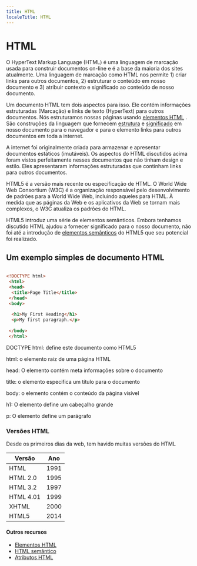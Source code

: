 ```yaml
---
title: HTML
localeTitle: HTML
---
```

# HTML

O HyperText Markup Language (HTML) é uma linguagem de marcação usada para construir documentos on-line e é a base da maioria dos sites atualmente. Uma linguagem de marcação como HTML nos permite 1) criar links para outros documentos, 2) estruturar o conteúdo em nosso documento e 3) atribuir contexto e significado ao conteúdo de nosso documento.

Um documento HTML tem dois aspectos para isso. Ele contém informações estruturadas (Marcação) e links de texto (HyperText) para outros documentos. Nós estruturamos nossas páginas usando [elementos HTML](#) . São construções da linguagem que fornecem [estrutura](#) e [significado](#) em nosso documento para o navegador e para o elemento links para outros documentos em toda a internet.

A internet foi originalmente criada para armazenar e apresentar documentos estáticos (imutáveis). Os aspectos do HTML discutidos acima foram vistos perfeitamente nesses documentos que não tinham design e estilo. Eles apresentaram informações estruturadas que continham links para outros documentos.

HTML5 é a versão mais recente ou especificação de HTML. O World Wide Web Consortium (W3C) é a organização responsável pelo desenvolvimento de padrões para a World Wide Web, incluindo aqueles para HTML. À medida que as páginas da Web e os aplicativos da Web se tornam mais complexos, o W3C atualiza os padrões do HTML.

HTML5 introduz uma série de elementos semânticos. Embora tenhamos discutido HTML ajudou a fornecer significado para o nosso documento, não foi até a introdução de [elementos semânticos](#) do HTML5 que seu potencial foi realizado.

## Um exemplo simples de documento HTML

```html

<!DOCTYPE html> 
 <html> 
 <head> 
  <title>Page Title</title> 
 </head> 
 <body> 
 
  <h1>My First Heading</h1> 
  <p>My first paragraph.</p> 
 
 </body> 
 </html> 
```

DOCTYPE html: define este documento como HTML5

html: o elemento raiz de uma página HTML

head: O elemento contém meta informações sobre o documento

title: o elemento especifica um título para o documento

body: o elemento contém o conteúdo da página visível

h1: O elemento define um cabeçalho grande

p: O elemento define um parágrafo

### Versões HTML

Desde os primeiros dias da web, tem havido muitas versões do HTML

|Versão|Ano|
|--- |--- |
|HTML|1991|
|HTML 2.0|1995|
|HTML 3.2|1997|
|HTML 4.01|1999|
|XHTML|2000|
|HTML5|2014|

#### Outros recursos

*   [Elementos HTML](https://guide.freecodecamp.org/html/elements)
*   [HTML semântico](https://guide.freecodecamp.org/html/html5-semantic-elements)
*   [Atributos HTML](https://guide.freecodecamp.org/html/attributes)
